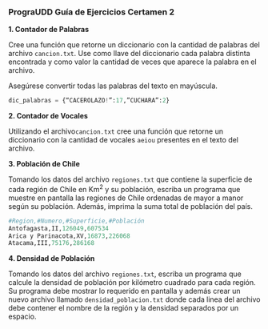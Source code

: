 ### PrograUDD Guía de Ejercicios Certamen 2

**1. Contador de Palabras**

Cree una función que retorne un diccionario con la cantidad de palabras del archivo `cancion.txt`. Use  como llave del diccionario cada palabra distinta encontrada y  como valor la cantidad de veces que aparece la palabra en el archivo.

Asegúrese convertir todas las palabras del texto en mayúscula.

```python
dic_palabras = {“CACEROLAZO!”:17,”CUCHARA”:2}

```

**2. Contador de Vocales**

Utilizando el archivo`cancion.txt` cree una función que retorne un diccionario con la cantidad de vocales `aeiou` presentes en el texto del archivo.

**3. Población de Chile**

Tomando los datos del archivo `regiones.txt` que contiene la superficie de cada región de Chile en Km$^2$ y su población, escriba un programa que muestre en pantalla las regiones de Chile ordenadas de mayor a manor según su población. Además, imprima la suma total de población del país.

```python
#Region,#Numero,#Superficie,#Población
Antofagasta,II,126049,607534
Arica y Parinacota,XV,16873,226068
Atacama,III,75176,286168

```

**4. Densidad de Población**

Tomando los datos del archivo `regiones.txt`, escriba un programa que calcule la densidad de población por kilómetro cuadrado para cada región. Su programa debe mostrar lo requerido en pantalla y además crear un nuevo  archivo llamado `densidad_poblacion.txt` donde cada linea del archivo debe contener el nombre de la región y la densidad separados por un espacio.

